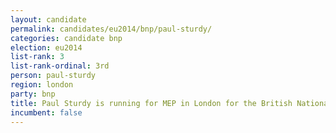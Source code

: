 ```yaml
---
layout: candidate
permalink: candidates/eu2014/bnp/paul-sturdy/
categories: candidate bnp
election: eu2014
list-rank: 3
list-rank-ordinal: 3rd
person: paul-sturdy
region: london
party: bnp
title: Paul Sturdy is running for MEP in London for the British National Party
incumbent: false
---
```


